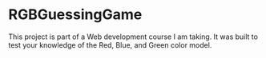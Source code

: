 # RGBGuessingGame

This project is part of a Web development course I am taking. It was built to test your knowledge of the Red, Blue, and Green color model.